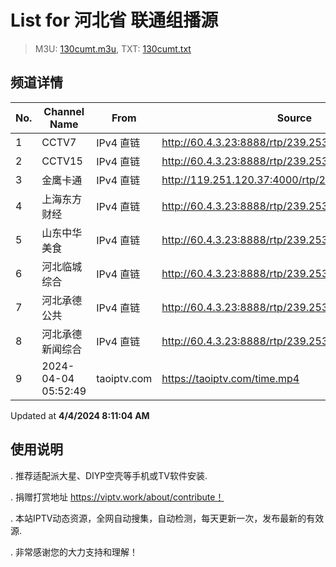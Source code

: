 # List for **河北省 联通组播源**

> M3U: [130cumt.m3u](/130cumt.m3u), TXT: [130cumt.txt](/txt/130cumt.txt)

## 频道详情

| No. | Channel Name | From | Source |
| --- | ------------ | ---- | ------ |
| 1 | CCTV7 | IPv4 直链 | <http://60.4.3.23:8888/rtp/239.253.92.194:6059> |
| 2 | CCTV15 | IPv4 直链 | <http://60.4.3.23:8888/rtp/239.253.93.154:6322> |
| 3 | 金鹰卡通 | IPv4 直链 | <http://119.251.120.37:4000/rtp/239.253.92.163:8055> |
| 4 | 上海东方财经 | IPv4 直链 | <http://60.4.3.23:8888/rtp/239.253.93.239:6417> |
| 5 | 山东中华美食 | IPv4 直链 | <http://60.4.3.23:8888/rtp/239.253.93.248:6426> |
| 6 | 河北临城综合 | IPv4 直链 | <http://60.4.3.23:8888/rtp/239.253.93.167:6335> |
| 7 | 河北承德公共 | IPv4 直链 | <http://60.4.3.23:8888/rtp/239.253.92.223:8113> |
| 8 | 河北承德新闻综合 | IPv4 直链 | <http://60.4.3.23:8888/rtp/239.253.92.222:8112> |
| 9 | 2024-04-04 05:52:49 | taoiptv.com | <https://taoiptv.com/time.mp4> |

Updated at **4/4/2024 8:11:04 AM**

## 使用说明

. 推荐适配派大星、DIYP空壳等手机或TV软件安装.

. 捐赠打赏地址 https://viptv.work/about/contribute！

. 本站IPTV动态资源，全网自动搜集，自动检测，每天更新一次，发布最新的有效源.

. 非常感谢您的大力支持和理解！